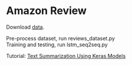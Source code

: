 # Amazon Review
Download [data](https://www.kaggle.com/snap/amazon-fine-food-reviews/).
   
Pre-process dataset, run reviews_dataset.py    
Training and testing, run lstm_seq2seq.py  
    
Tutorial: [Text Summarization Using Keras Models](https://hackernoon.com/text-summarization-using-keras-models-366b002408d9)   
